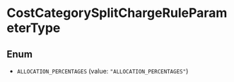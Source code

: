

# CostCategorySplitChargeRuleParameterType

## Enum


* `ALLOCATION_PERCENTAGES` (value: `"ALLOCATION_PERCENTAGES"`)



